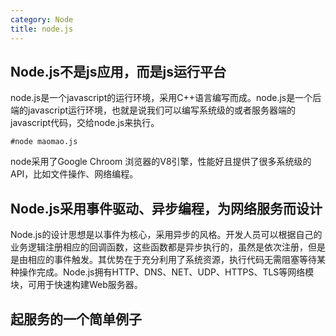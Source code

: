 ```yaml
---
category: Node
title: node.js
---
```


## Node.js不是js应用，而是js运行平台

node.js是一个javascript的运行环境，采用C++语言编写而成。node.js是一个后端的javascript运行环境，也就是说我们可以编写系统级的或者服务器端的javascript代码，交给node.js来执行。
```
#node maomao.js
```
node采用了Google Chroom 浏览器的V8引擎，性能好且提供了很多系统级的API，比如文件操作、网络编程。

## Node.js采用事件驱动、异步编程，为网络服务而设计
Node.js的设计思想是以事件为核心，采用异步的风格。开发人员可以根据自己的业务逻辑注册相应的回调函数，这些函数都是异步执行的，虽然是依次注册，但是是由相应的事件触发。其优势在于充分利用了系统资源，执行代码无需阻塞等待某种操作完成。Node.js拥有HTTP、DNS、NET、UDP、HTTPS、TLS等网络模块，可用于快速构建Web服务器。

## 起服务的一个简单例子

